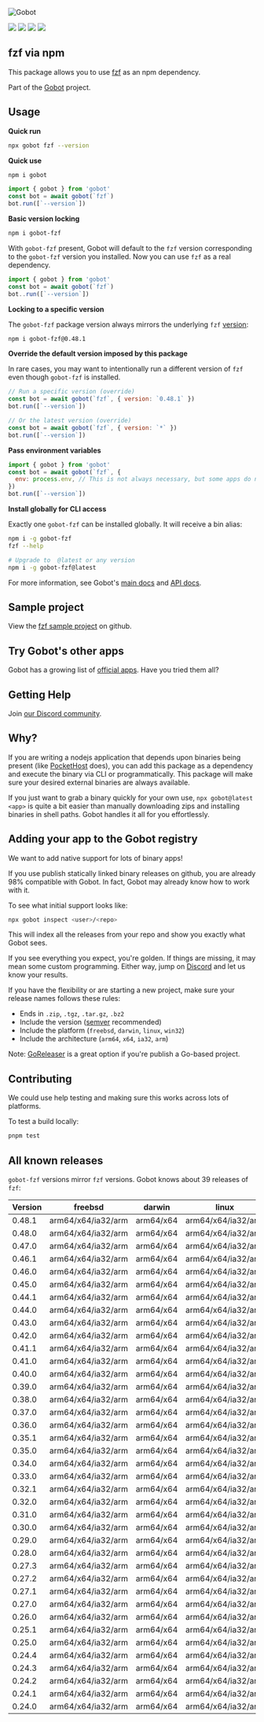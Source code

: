 ![Gobot](https://raw.githubusercontent.com/benallfree/gobot/v1.0.0-alpha.32/assets/gobot-banner-300x.png)

![](https://img.shields.io/npm/v/gobot-fzf) ![](https://img.shields.io/npm/dt/gobot-fzf) ![](https://img.shields.io/github/commit-activity/t/benallfree/gobot) ![](https://img.shields.io/github/stars/benallfree/gobot)

## fzf via npm

This package allows you to use [fzf](https://github.com/junegunn/fzf) as an npm dependency.

Part of the [Gobot](https://www.npmjs.com/package/gobot) project.

## Usage

**Quick run**

```bash
npx gobot fzf --version
```

**Quick use**

```bash
npm i gobot
```

```js
import { gobot } from 'gobot'
const bot = await gobot(`fzf`)
bot.run([`--version`])
```

**Basic version locking**

```bash
npm i gobot-fzf
```

With `gobot-fzf` present, Gobot will default to the `fzf` version corresponding to the `gobot-fzf` version you installed. Now you can use `fzf` as a real dependency.

```js
import { gobot } from 'gobot'
const bot = await gobot(`fzf`)
bot..run([`--version`])
```

**Locking to a specific version**

The `gobot-fzf` package version always mirrors the underlying `fzf` [version](#known-versions):

```bash
npm i gobot-fzf@0.48.1
```

**Override the default version imposed by this package**

In rare cases, you may want to intentionally run a different version of `fzf` even though `gobot-fzf` is installed.

```js
// Run a specific version (override)
const bot = await gobot(`fzf`, { version: `0.48.1` })
bot.run([`--version`])

// Or the latest version (override)
const bot = await gobot(`fzf`, { version: `*` })
bot.run([`--version`])
```

**Pass environment variables**

```js
import { gobot } from 'gobot'
const bot = await gobot(`fzf`, {
  env: process.env, // This is not always necessary, but some apps do need it
})
bot.run([`--version`])
```

**Install globally for CLI access**

Exactly one `gobot-fzf` can be installed globally. It will receive a bin alias:

```bash
npm i -g gobot-fzf
fzf --help

# Upgrade to  @latest or any version
npm i -g gobot-fzf@latest
```

For more information, see Gobot's [main docs](https://www.npmjs.com/package/gobot) and [API docs](https://github.com/benallfree/gobot/blob/v1.0.0-alpha.32/docs/readme.md).

## Sample project

View the [fzf sample project](https://github.com/benallfree/gobot/tree/v1.0.0-alpha.32/src/apps/fzf/sample-project) on github.

## Try Gobot's other apps

Gobot has a growing list of [official apps](https://www.npmjs.com/package/gobot#official-gobot-apps). Have you tried them all?

## Getting Help

Join [our Discord community](https://discord.gg/977kMmFnXc).

## Why?

If you are writing a nodejs application that depends upon binaries being present (like [PocketHost](https://github.com/pockethost/pockethost) does), you can add this package as a dependency and execute the binary via CLI or programmatically. This package will make sure your desired external binaries are always available.

If you just want to grab a binary quickly for your own use, `npx gobot@latest <app>` is quite a bit easier than manually downloading zips and installing binaries in shell paths. Gobot handles it all for you effortlessly.

## Adding your app to the Gobot registry

We want to add native support for lots of binary apps!

If you use publish statically linked binary releases on github, you are already 98% compatible with Gobot. In fact, Gobot may already know how to work with it.

To see what initial support looks like:

```bash
npx gobot inspect <user>/<repo>
```

This will index all the releases from your repo and show you exactly what Gobot sees.

If you see everything you expect, you're golden. If things are missing, it may mean some custom programming. Either way, jump on [Discord](https://discord.gg/977kMmFnXc) and let us know your results.

If you have the flexibility or are starting a new project, make sure your release names follows these rules:

- Ends in `.zip`, `.tgz`, `.tar.gz`, `.bz2`
- Include the version ([semver](https://semver.org) recommended)
- Include the platform (`freebsd`, `darwin`, `linux`, `win32`)
- Include the architecture (`arm64`, `x64`, `ia32`, `arm`)

Note: [GoReleaser](https://goreleaser.com/) is a great option if you're publish a Go-based project.

## Contributing

We could use help testing and making sure this works across lots of platforms.

To test a build locally:

```bash
pnpm test
```

## All known releases

`gobot-fzf` versions mirror `fzf` versions. Gobot knows about 39 releases of `fzf`:

| Version | freebsd            | darwin    | linux              | win32 |
| ------- | ------------------ | --------- | ------------------ | ----- |
| 0.48.1  | arm64/x64/ia32/arm | arm64/x64 | arm64/x64/ia32/arm | x64   |
| 0.48.0  | arm64/x64/ia32/arm | arm64/x64 | arm64/x64/ia32/arm | x64   |
| 0.47.0  | arm64/x64/ia32/arm | arm64/x64 | arm64/x64/ia32/arm | x64   |
| 0.46.1  | arm64/x64/ia32/arm | arm64/x64 | arm64/x64/ia32/arm | x64   |
| 0.46.0  | arm64/x64/ia32/arm | arm64/x64 | arm64/x64/ia32/arm | x64   |
| 0.45.0  | arm64/x64/ia32/arm | arm64/x64 | arm64/x64/ia32/arm | x64   |
| 0.44.1  | arm64/x64/ia32/arm | arm64/x64 | arm64/x64/ia32/arm | x64   |
| 0.44.0  | arm64/x64/ia32/arm | arm64/x64 | arm64/x64/ia32/arm | x64   |
| 0.43.0  | arm64/x64/ia32/arm | arm64/x64 | arm64/x64/ia32/arm | x64   |
| 0.42.0  | arm64/x64/ia32/arm | arm64/x64 | arm64/x64/ia32/arm | x64   |
| 0.41.1  | arm64/x64/ia32/arm | arm64/x64 | arm64/x64/ia32/arm | x64   |
| 0.41.0  | arm64/x64/ia32/arm | arm64/x64 | arm64/x64/ia32/arm | x64   |
| 0.40.0  | arm64/x64/ia32/arm | arm64/x64 | arm64/x64/ia32/arm | x64   |
| 0.39.0  | arm64/x64/ia32/arm | arm64/x64 | arm64/x64/ia32/arm | x64   |
| 0.38.0  | arm64/x64/ia32/arm | arm64/x64 | arm64/x64/ia32/arm | x64   |
| 0.37.0  | arm64/x64/ia32/arm | arm64/x64 | arm64/x64/ia32/arm | x64   |
| 0.36.0  | arm64/x64/ia32/arm | arm64/x64 | arm64/x64/ia32/arm | x64   |
| 0.35.1  | arm64/x64/ia32/arm | arm64/x64 | arm64/x64/ia32/arm | x64   |
| 0.35.0  | arm64/x64/ia32/arm | arm64/x64 | arm64/x64/ia32/arm | x64   |
| 0.34.0  | arm64/x64/ia32/arm | arm64/x64 | arm64/x64/ia32/arm | x64   |
| 0.33.0  | arm64/x64/ia32/arm | arm64/x64 | arm64/x64/ia32/arm | x64   |
| 0.32.1  | arm64/x64/ia32/arm | arm64/x64 | arm64/x64/ia32/arm | x64   |
| 0.32.0  | arm64/x64/ia32/arm | arm64/x64 | arm64/x64/ia32/arm | x64   |
| 0.31.0  | arm64/x64/ia32/arm | arm64/x64 | arm64/x64/ia32/arm | x64   |
| 0.30.0  | arm64/x64/ia32/arm | arm64/x64 | arm64/x64/ia32/arm | x64   |
| 0.29.0  | arm64/x64/ia32/arm | arm64/x64 | arm64/x64/ia32/arm | x64   |
| 0.28.0  | arm64/x64/ia32/arm | arm64/x64 | arm64/x64/ia32/arm | x64   |
| 0.27.3  | arm64/x64/ia32/arm | arm64/x64 | arm64/x64/ia32/arm | x64   |
| 0.27.2  | arm64/x64/ia32/arm | arm64/x64 | arm64/x64/ia32/arm | x64   |
| 0.27.1  | arm64/x64/ia32/arm | arm64/x64 | arm64/x64/ia32/arm | x64   |
| 0.27.0  | arm64/x64/ia32/arm | arm64/x64 | arm64/x64/ia32/arm | x64   |
| 0.26.0  | arm64/x64/ia32/arm | arm64/x64 | arm64/x64/ia32/arm | x64   |
| 0.25.1  | arm64/x64/ia32/arm | arm64/x64 | arm64/x64/ia32/arm | x64   |
| 0.25.0  | arm64/x64/ia32/arm | arm64/x64 | arm64/x64/ia32/arm | x64   |
| 0.24.4  | arm64/x64/ia32/arm | arm64/x64 | arm64/x64/ia32/arm | x64   |
| 0.24.3  | arm64/x64/ia32/arm | arm64/x64 | arm64/x64/ia32/arm | x64   |
| 0.24.2  | arm64/x64/ia32/arm | arm64/x64 | arm64/x64/ia32/arm | x64   |
| 0.24.1  | arm64/x64/ia32/arm | arm64/x64 | arm64/x64/ia32/arm | x64   |
| 0.24.0  | arm64/x64/ia32/arm | arm64/x64 | arm64/x64/ia32/arm | x64   |
